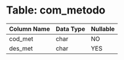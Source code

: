 # Table: com_metodo

| Column Name | Data Type | Nullable |
|-------------|-----------|----------|
| cod_met | char | NO |
| des_met | char | YES |
